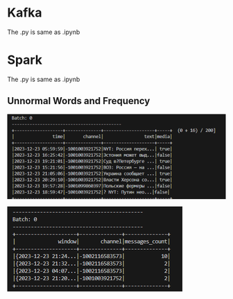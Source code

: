 # Kafka
The .py is same as .ipynb

# Spark

The .py is same as .ipynb

## Unnormal Words and Frequency

![words](https://raw.githubusercontent.com/Shawn10015/Kafka/main/Task_spark/f53332387ae4f0a76b6b5cdaf7b999b.png)

![frequency](https://raw.githubusercontent.com/Shawn10015/Kafka/main/Task_spark/ab5a9f1b828d624a4aa462de598b186.png)